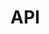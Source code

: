 # API

<!-- Lo que se espera de esta sección:
Explicación de lo que se ve en las [Tabs de API](https://sui-components.vercel.app/workbench/atom/button/documentation/api) y best practices de cómo escribir una descripción útil -->

